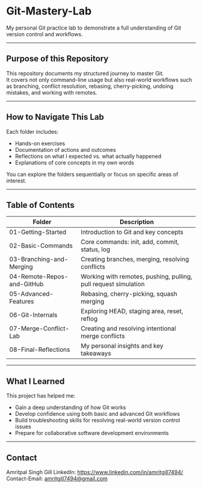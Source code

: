 # Git-Mastery-Lab

My personal Git practice lab to demonstrate a full understanding of Git version control and workflows.

---

## Purpose of this Repository

This repository documents my structured journey to master Git.  
It covers not only command-line usage but also real-world workflows such as branching, conflict resolution, rebasing, cherry-picking, undoing mistakes, and working with remotes.

---

## How to Navigate This Lab

Each folder includes:

- Hands-on exercises
- Documentation of actions and outcomes
- Reflections on what I expected vs. what actually happened
- Explanations of core concepts in my own words

You can explore the folders sequentially or focus on specific areas of interest.

---

## Table of Contents


| Folder | Description |
|--------|-------------|
| 01-Getting-Started | Introduction to Git and key concepts |
| 02-Basic-Commands | Core commands: init, add, commit, status, log |
| 03-Branching-and-Merging | Creating branches, merging, resolving conflicts |
| 04-Remote-Repos-and-GitHub | Working with remotes, pushing, pulling, pull request simulation |
| 05-Advanced-Features | Rebasing, cherry-picking, squash merging |
| 06-Git-Internals | Exploring HEAD, staging area, reset, reflog |
| 07-Merge-Conflict-Lab | Creating and resolving intentional merge conflicts |
| 08-Final-Reflections | My personal insights and key takeaways |

---

## What I Learned

This project has helped me:

- Gain a deep understanding of how Git works
- Develop confidence using both basic and advanced Git workflows
- Build troubleshooting skills for resolving real-world version control issues
- Prepare for collaborative software development environments

---

## Contact

Amritpal Singh Gill
LinkedIn: https://www.linkedin.com/in/amritgill7494/
Contact-Email: amritgill7494@gmail.com

